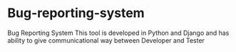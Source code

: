 # Bug-reporting-system
Bug Reporting System
This tool is developed in Python and Django and has ability to give communicational way between Developer and Tester
